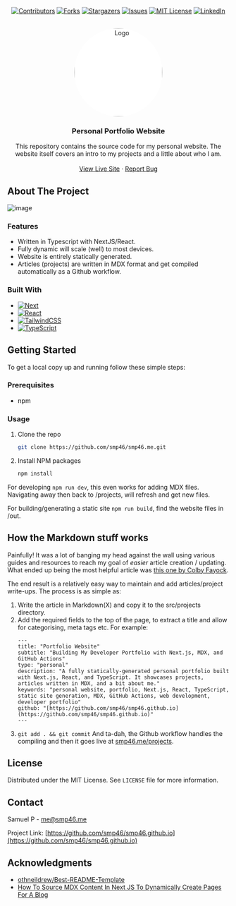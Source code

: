 <div align="center">

[![Contributors][contributors-shield]][contributors-url]
[![Forks][forks-shield]][forks-url]
[![Stargazers][stars-shield]][stars-url]
[![Issues][issues-shield]][issues-url]
[![MIT License][license-shield]][license-url]
[![LinkedIn][linkedin-shield]][linkedin-url]

</div>

<br />
<div align="center">
  <a href="https://github.com/smp46/smp46.github.io">
    <img src="https://cdn.statically.io/gh/smp46/smp46.github.io/nextjs/public/assets/pp.webp?q=85" alt="Logo" width="200" height="200" style="background-color:white; border-radius:50%">
  </a>

<h3 align="center">Personal Portfolio Website</h3>

  <p align="center">
    This repository contains the source code for my personal website. The website itself covers an intro to my projects and a little about who I am.
    <br />
    <br />
    <a href="https://smp46.me">View Live Site</a>
    ·
    <a href="https://github.com/smp46/smp46.github.io/issues/new?labels=bug&template=bug-report---.md">Report Bug</a>

  </p>
</div>

<!-- ABOUT THE PROJECT -->
## About The Project

![image](https://github.com/user-attachments/assets/244a3a0a-e0a6-4f7e-86ba-3761200c5c11)

### Features
* Written in Typescript with NextJS/React.
* Fully dynamic will scale (well) to most devices.
* Website is entirely statically generated.
* Articles (projects) are written in MDX format and get compiled automatically as a Github workflow.



### Built With

* [![Next][Next.js]][Next-url]
* [![React][React.js]][React-url]
* [![TailwindCSS][TailwindCSS]][Tailwind-url]
* [![TypeScript][TypeScript]][TypeScript-url]



<!-- GETTING STARTED -->
## Getting Started

To get a local copy up and running follow these simple steps:

### Prerequisites

* npm

### Usage

1.  Clone the repo
    ```sh
    git clone https://github.com/smp46/smp46.me.git
    ```
2.  Install NPM packages
    ```sh
    npm install
    ```

For developing `npm run dev`, this even works for adding MDX files. Navigating away then back to /projects, will refresh and get new files.

For building/generating a static site `npm run build`, find the website files in /out.

## How the Markdown stuff works
Painfully! It was a lot of banging my head against the wall using various guides and resources to reach my goal of *easier* article creation / updating. What ended up being the most helpful article was [this one by Colby Fayock](https://spacejelly.dev/posts/how-to-source-mdx-content-in-next-js-to-dynamically-create-pages-for-a-blog).

The end result is a relatively easy way to maintain and add articles/project write-ups. The process is as simple as:

1.  Write the article in Markdown(X) and copy it to the src/projects directory.
2.  Add the required fields to the top of the page, to extract a title and allow for categorising, meta tags etc. For example:
    ```
    ---
    title: "Portfolio Website"
    subtitle: "Building My Developer Portfolio with Next.js, MDX, and GitHub Actions"
    type: "personal"
    description: "A fully statically-generated personal portfolio built with Next.js, React, and TypeScript. It showcases projects, articles written in MDX, and a bit about me."
    keywords: "personal website, portfolio, Next.js, React, TypeScript, static site generation, MDX, GitHub Actions, web development, developer portfolio"
    github: "[https://github.com/smp46/smp46.github.io](https://github.com/smp46/smp46.github.io)"
    ---
    ```
3.  `git add . && git commit` And ta-dah, the Github workflow handles the compiling and then it goes live at [smp46.me/projects](https://smp46.me/projects).




<!-- LICENSE -->
## License

Distributed under the MIT License. See `LICENSE` file for more information.




<!-- CONTACT -->
## Contact

Samuel P - me@smp46.me

Project Link: [https://github.com/smp46/smp46.github.io](https://github.com/smp46/smp46.github.io)



<!-- ACKNOWLEDGMENTS -->
## Acknowledgments

* [othneildrew/Best-README-Template](https://github.com/othneildrew/Best-README-Template)
* [How To Source MDX Content In Next JS To Dynamically Create Pages For A Blog](https://spacejelly.dev/posts/how-to-source-mdx-content-in-next-js-to-dynamically-create-pages-for-a-blog)



<!-- MARKDOWN LINKS & IMAGES -->
<!-- https://www.markdownguide.org/basic-syntax/#reference-style-links -->
[contributors-shield]: https://img.shields.io/github/contributors/smp46/smp46.github.io.svg?style=for-the-badge
[contributors-url]: https://github.com/smp46/smp46.github.io/graphs/contributors
[forks-shield]: https://img.shields.io/github/forks/smp46/smp46.github.io.svg?style=for-the-badge
[forks-url]: https://github.com/smp46/smp46.github.io/network/members
[stars-shield]: https://img.shields.io/github/stars/smp46/smp46.github.io.svg?style=for-the-badge
[stars-url]: https://github.com/smp46/smp46.github.io/stargazers
[issues-shield]: https://img.shields.io/github/issues/smp46/smp46.github.io.svg?style=for-the-badge
[issues-url]: https://github.com/smp46/smp46.github.io/issues
[license-shield]: https://img.shields.io/github/license/smp46/smp46.github.io.svg?style=for-the-badge
[license-url]: https://github.com/smp46/smp46.github.io/blob/main/LICENSE
[linkedin-shield]: https://img.shields.io/badge/-LinkedIn-black.svg?style=for-the-badge&logo=linkedin&colorB=555
[linkedin-url]: https://linkedin.com/in/smp46
[Next.js]: https://img.shields.io/badge/next.js-000000?style=for-the-badge&logo=nextdotjs&logoColor=white
[Next-url]: https://nextjs.org/
[React.js]: https://img.shields.io/badge/React-20232A?style=for-the-badge&logo=react&logoColor=61DAFB
[React-url]: https://reactjs.org/
[TailwindCSS]: https://img.shields.io/badge/Tailwind_CSS-38B2AC?style=for-the-badge&logo=tailwind-css&logoColor=white
[Tailwind-url]: https://tailwindcss.com/
[TypeScript]: https://img.shields.io/badge/TypeScript-007ACC?style=for-the-badge&logo=typescript&logoColor=white
[TypeScript-url]: https://www.typescriptlang.org/


